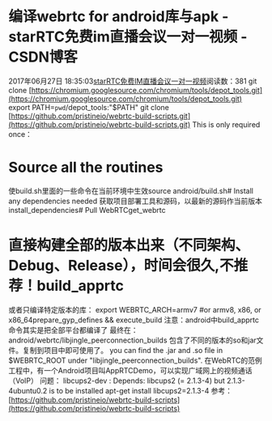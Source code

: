 # 编译webrtc for android库与apk - starRTC免费im直播会议一对一视频 - CSDN博客
2017年06月27日 18:35:03[starRTC免费IM直播会议一对一视频](https://me.csdn.net/elesos)阅读数：381
git clone
[https://chromium.googlesource.com/chromium/tools/depot_tools.git](https://chromium.googlesource.com/chromium/tools/depot_tools.git)
export PATH=`pwd`/depot_tools:"$PATH"
git clone
[https://github.com/pristineio/webrtc-build-scripts.git](https://github.com/pristineio/webrtc-build-scripts.git)
This is only required once：
# Source all the routines
使build.sh里面的一些命令在当前环境中生效source
 android/build.sh# Install any dependencies needed
获取项目部署工具和源码，以最新的源码作当前版本install_dependencies#
 Pull WebRTCget_webrtc
# 直接构建全部的版本出来（不同架构、Debug、Release），时间会很久,不推荐！build_apprtc
或者只编译特定版本的库：
export WEBRTC_ARCH=armv7
#or armv8, x86, or x86_64prepare_gyp_defines
&&
execute_build
注意：android中build_apprtc 命令其实是把全部平台都编译了
最终在：android/webrtc/libjingle_peerconnection_builds
包含了不同的版本的so和jar文件。复制到项目中即可使用了。
you can find the .jar and .so file in $WEBRTC_ROOT under "libjingle_peerconnection_builds".
在WebRTC的范例工程中，有一个Android项目叫AppRTCDemo，可以实现广域网上的视频通话（VoIP）
问题：
libcups2-dev : Depends: libcups2 (= 2.1.3-4) but 2.1.3-4ubuntu0.2 is to be installed
apt-get install libcups2=2.1.3-4
参考：
[https://github.com/pristineio/webrtc-build-scripts](https://github.com/pristineio/webrtc-build-scripts)
